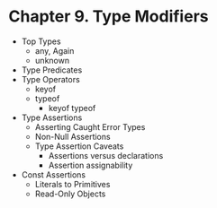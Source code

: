 # Chapter 9. Type Modifiers

- Top Types
  - any, Again
  - unknown
- Type Predicates
- Type Operators
  - keyof
  - typeof
    - keyof typeof
- Type Assertions
  - Asserting Caught Error Types
  - Non-Null Assertions
  - Type Assertion Caveats
    - Assertions versus declarations
    - Assertion assignability
- Const Assertions
  - Literals to Primitives
  - Read-Only Objects

